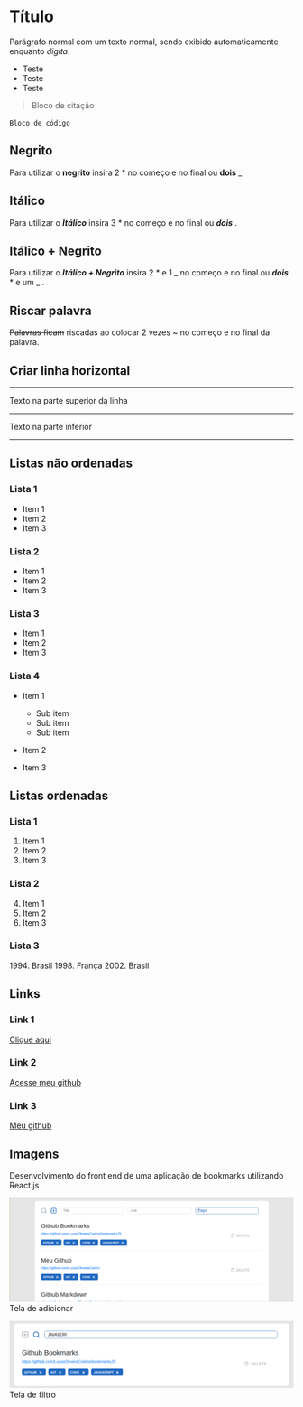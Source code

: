 # Título

Parágrafo normal com um texto normal, sendo exibido automaticamente enquanto *digita*.
- Teste
- Teste
- Teste

> Bloco de citação

```
Bloco de código
```

## Negrito
Para utilizar o **negrito** insira 2 * no começo e no final ou __dois__ _

## Itálico
Para utilizar o ___Itálico___ insira 3 * no começo e no final ou ***dois*** .

## Itálico + Negrito
Para utilizar o __*Itálico + Negrito*__ insira 2 * e 1 _ no começo e no final ou **_dois_** * e um _ .

## Riscar palavra
~~Palavras ficam~~ riscadas ao colocar 2 vezes ~ no começo e no final da palavra.

## Criar linha horizontal
_ _ _
Texto na parte superior da linha
****************************************
Texto na parte inferior
________________________________________

## Listas não ordenadas

### Lista 1
* Item 1
* Item 2
* Item 3

### Lista 2
+ Item 1
+ Item 2
+ Item 3

### Lista 3
- Item 1
- Item 2
- Item 3

### Lista 4
- Item 1
   - Sub item
   * Sub item
   + Sub item

- Item 2

- Item 3

## Listas ordenadas

### Lista 1
1. Item 1
2. Item 2
3. Item 3

### Lista 2
4. Item 1
9. Item 2
1. Item 3

### Lista 3
1994\. Brasil 
1998\. França 
2002\. Brasil 

## Links

### Link 1
[Clique aqui](https://github.com/LucasOliveiraCoelho)

### Link 2
[Acesse meu github](https://github.com/LucasOliveiraCoelho "Meu github")

### Link 3
[Meu github][github-url]

[github-url]:https://github.com/LucasOliveiraCoelho


## Imagens

Desenvolvimento do front end de uma aplicação de bookmarks utilizando React.js

![Imagem adicionar](imagens/bookmarks-home.png)
Tela de adicionar

[![Imagem filter][imagem-filtro]][github-url]
Tela de filtro

[imagem-filtro]: imagens/search.png
